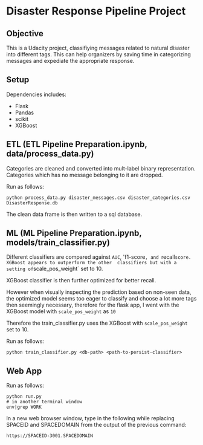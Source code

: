 # Disaster Response Pipeline Project

## Objective
This is a Udacity project, classifiying messages related to natural disaster into different tags. This can help organizers by
saving time in categorizing messages and expediate the appropriate response.

## Setup

Dependencies includes:

* Flask
* Pandas
* scikit
* XGBoost

## ETL (ETL Pipeline Preparation.ipynb, data/process_data.py)

Categories are cleaned and converted into mult-label binary representation. Categories which has no message belonging to it are 
dropped.

Run as follows:

`python process_data.py disaster_messages.csv disaster_categories.csv DisasterResponse.db`

The clean data frame is then written to a sql database.

## ML (ML Pipeline Preparation.ipynb, models/train_classifier.py)

Different classifiers are compared against `AUC`, 'f1-score`, and `recall` score. XGBoost appears to outperform the other 
classifiers but with a setting of `scale_pos_weight` set to 10.

XGBoost classifier is then further optimized for better recall.

However when visually inspecting the prediction based on non-seen data, the optimized model seems too eager to classify and 
choose a lot more tags then seemingly necessary, therefore for the flask app, I went with the XGBoost model with `scale_pos_weight` as `10`

Therefore the train_classifier.py uses the XGBoost with `scale_pos_weight` set to 10.

Run as follows:

`python train_classifier.py <db-path> <path-to-persist-classifier>`

## Web App

Run as follows:

```
python run.py
# in another terminal window
env|grep WORK
```
In a new web browser window, type in the following while replacing SPACEID and SPACEDOMAIN from the output of the previous 
command:

`https://SPACEID-3001.SPACEDOMAIN`


